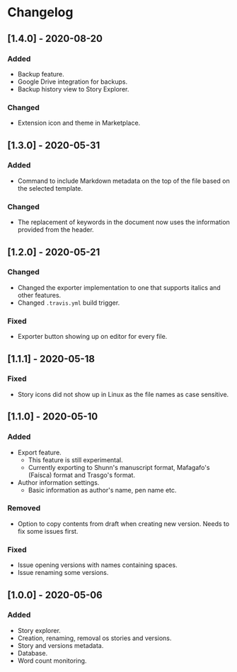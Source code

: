 # Changelog

## [1.4.0] - 2020-08-20

### Added

- Backup feature.
- Google Drive integration for backups.
- Backup history view to Story Explorer.

### Changed

- Extension icon and theme in Marketplace.

## [1.3.0] - 2020-05-31

### Added

- Command to include Markdown metadata on the top of the file based on the selected template.

### Changed

- The replacement of keywords in the document now uses the information provided from the header.

## [1.2.0] - 2020-05-21

### Changed

- Changed the exporter implementation to one that supports italics and other features.
- Changed `.travis.yml` build trigger.

### Fixed

- Exporter button showing up on editor for every file.

## [1.1.1] - 2020-05-18

### Fixed

- Story icons did not show up in Linux as the file names as case sensitive.

## [1.1.0] - 2020-05-10

### Added

- Export feature.
    - This feature is still experimental.
    - Currently exporting to Shunn's manuscript format, Mafagafo's (Faísca) format and Trasgo's format.
- Author information settings.
    - Basic information as author's name, pen name etc.

### Removed

- Option to copy contents from draft when creating new version. Needs to fix some issues first.

### Fixed

- Issue opening versions with names containing spaces.
- Issue renaming some versions.

## [1.0.0] - 2020-05-06

### Added

- Story explorer.
- Creation, renaming, removal os stories and versions.
- Story and versions metadata.
- Database.
- Word count monitoring.
